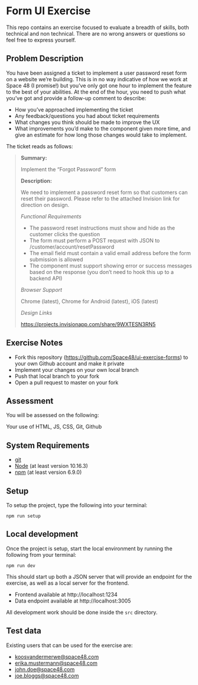 # Form UI Exercise

This repo contains an exercise focused to evaluate a breadth of skills, both technical and non technical. There are no wrong answers or questions so feel free to express yourself.

## Problem Description
You have been assigned a ticket to implement a user password reset form on a website we’re building. This is in no way indicative of how we work at Space 48 (I promise!) but you’ve only got one hour to implement the feature to the best of your abilities. At the end of the hour, you need to push what you’ve got and provide a follow-up comment to describe:

- How you’ve approached implementing the ticket
- Any feedback/questions you had about ticket requirements
- What changes you think should be made to improve the UX
- What improvements you’d make to the component given more time, and give an estimate for how long those changes would take to implement.

The ticket reads as follows:

> __Summary:__ 
>
> Implement the “Forgot Password” form
>
> __Description:__
>
> We need to implement a password reset form so that customers can reset their password. Please refer to the attached Invision link for direction on design.
>
> _Functional Requirements_
>
> - The password reset instructions must show and hide as the customer clicks the question
> - The form must perform a POST request with JSON to /customer/account/resetPassword
> - The email field must contain a valid email address before the form submission is allowed
> - The component must support showing error or success messages based on the response (you don’t need to hook this up to a backend API)
> 
> _Browser Support_
>
> Chrome (latest), Chrome for Android (latest), iOS (latest)
>
> _Design Links_
>
> https://projects.invisionapp.com/share/9WXTESN3RN5

## Exercise Notes
- Fork this repository (https://github.com/Space48/ui-exercise-forms) to your own Github account and make it private
- Implement your changes on your own local branch
- Push that local branch to your fork
- Open a pull request to master on your fork

## Assessment
You will be assessed on the following:

Your use of HTML, JS, CSS, Git, Github

## System Requirements
- [git](https://git-scm.com/)
- [Node](https://nodejs.org/) (at least version 10.16.3)
- [npm](https://www.npmjs.com/) (at least version 6.9.0)

## Setup
To setup the project, type the following into your terminal: 
```
npm run setup
``` 

## Local development

Once the project is setup, start the local environment by running the following from your terminal:
```
npm run dev
```

This should start up both a JSON server that will provide an endpoint for the exercise, as well as a local server for the frontend.

- Frontend available at http://localhost:1234
- Data endpoint available at http://localhost:3005

All development work should be done inside the ```src``` directory.

## Test data

Existing users that can be used for the exercise are:
- koosvandermerwe@space48.com
- erika.mustermann@space48.com
- john.doe@space48.com
- joe.bloggs@space48.com
